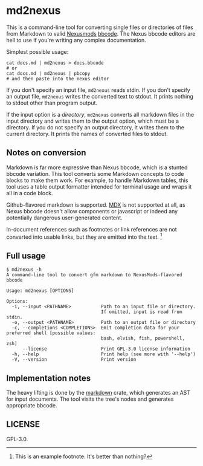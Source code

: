 # md2nexus

This is a command-line tool for converting single files or directories of
files from Markdown to valid [Nexusmods](https://nexusmods.com) [bbcode](https://wiki.nexusmods.com/index.php/Formating_and_BBCode_in_Descriptions). The Nexus bbcode editors are hell to use if you're writing any complex documentation.

Simplest possible usage:

```shell
cat docs.md | md2nexus > docs.bbcode
# or
cat docs.md | md2nexus | pbcopy
# and then paste into the nexus editor
```

If you don't specify an input file, `md2nexus` reads stdin. If you don't specify an output file, `md2nexus` writes the converted text to stdout. It prints nothing to stdout other than program output.

If the input option is a _directory_, `md2nexus` converts all markdown files in the input directory and writes them to the output option, which must be a directory. If you do not specify an output directory, it writes them to the current directory. It prints the names of converted files to stdout.

## Notes on conversion

Markdown is far more expressive than Nexus bbcode, which is a stunted bbcode variation. This tool converts some Markdown concepts to code blocks to make them work. For example, to handle Markdown tables, this tool uses a table output formatter intended for terminal usage and wraps it all in a code block.

Github-flavored markdown is supported. [MDX](https://mdxjs.com) is not supported at all, as Nexus bbcode doesn't allow components or javascript or indeed any potentially dangerous user-generated content.

In-document references such as footnotes or link references are not converted into usable links, but they are emitted into the text. [^note1]

## Full usage

```text
$ md2nexus -h
A command-line tool to convert gfm markdown to NexusMods-flavored bbcode

Usage: md2nexus [OPTIONS]

Options:
  -i, --input <PATHNAME>           Path to an input file or directory.
                                   If omitted, input is read from stdin.
  -o, --output <PATHNAME>          Path to an output file or directory
  -c, --completions <COMPLETIONS>  Emit completion data for your preferred shell [possible values:
                                   bash, elvish, fish, powershell, zsh]
      --license                    Print GPL-3.0 license information
  -h, --help                       Print help (see more with '--help')
  -V, --version                    Print version
```

## Implementation notes

The heavy lifting is done by the [markdown](https://lib.rs/crates/markdown) crate, which generates an AST for input documents. The tool visits the tree's nodes and generates appropriate bbcode.

[^note1]: This is an example footnote. It's better than nothing?

## LICENSE

GPL-3.0.

